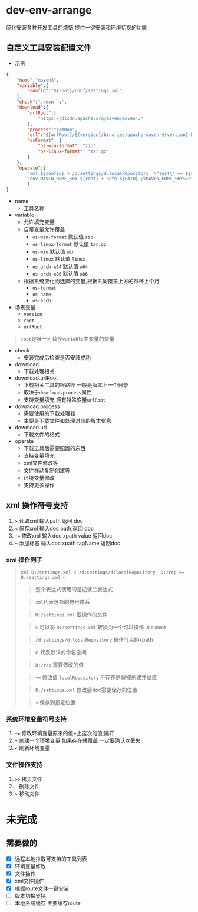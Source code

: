 # dev-env-arrange
简化安装各种开发工具的烦恼,提供一键安装和环境切换的功能

## 自定义工具安装配置文件

- 示例 

```json
{
    "name":"maven3",
    "variable":{
        "config":"${root}/conf/settings.xml"
    },
    "check":"./mvn -v",
    "download":{
        "urlRoot":[
            "https://dlcdn.apache.org/maven/maven-3"
        ],
        "process":"common",
        "url":"${urlRoot}/${version}/binaries/apache-maven-${version}-bin.${osFormat}",
        "osFormat": {
            "os-win-format": "zip",
            "os-linux-format": "tar.gz"
        }
    },
    "operate":[
        "xml ${config} > /d:settings/d:localRepository  \"test\" += ${config} <",
        "env:MAVEN_HOME_SHY ${root} + path ${PATH} ;%MAVEN_HOME_SHY%/bin +="
        ]
}
```
- name
  - 工具名称 
- variable
  - 允许填充变量
  - 自带变量允许覆盖
    - `os-win-format` 默认值 `zip`
    - `os-linux-format` 默认值 `tar.gz`
    - `os-win` 默认值 `win`
    - `os-linux` 默认值 `linux`
    - `os-arch-x64` 默认值 `x64`
    - `os-arch-x86` 默认值 `x86`
  - 根据系统变化而选择的变量,根据共同覆盖上方的茶杯上个月
    - `os-format`
    - `os-name`
    - `os-arch`
- 场景变量
  - `version`
  - `root`
  - `urlRoot`

> `root`是唯一可替换`variable`中变量的变量
    
- check
  - 安装完成后检查是否安装成功
- download 
  - 下载处理相关
- download.urlRoot
  - 下载相关工具的根路径 一般是版本上一个目录
  - 取决于`download.process`属性
  - 支持变量填充 拥有特殊变量`urlRoot`
- download.process
  - 需要使用的下载处理器
  - 主要是下载文件和处理对应的版本信息
- download.url
  - 下载文件的格式
- operate
  - 下载工具后需要配置的东西
  - 支持变量填充
  - xml文件修改等
  - 文件移动复制创建等
  - 环境变量修改
  - 支持更多操作

## xml 操作符号支持

1. `>`   读取xml  输入path     返回 doc
2. `<`   保存xml  输入doc path,返回 doc 
3. `+=`  修改xml  输入doc xpath value 返回doc
4. `+`   添加标签  输入doc xpath tagName 返回doc 

### xml 操作列子
> `xml D:/settings.xml < /d:settings/d:localRepository  D:/rep += D:/settings.xml <`
>> 整个表达式使用的是逆波兰表达式 
> 
>> `xml`代表选择的符号体系 
> 
>> `D:/settings.xml` 要操作的文件
> 
>> `>` 可以将 `D:/settings.xml` 转换为一个可以操作 `Document`
> 
>> `/d:settings/d:localRepository` 操作节点的xpath
> 
>> d 代表默认的命名空间
> 
>> `D:/rep` 需要修改的值
> 
>> `+=` 修改值 `localRepository` 不存在是将被创建并赋值
> 
>> `D:/settings.xml` 修改后doc需要保存的位置
> 
>> `<` 保存到指定位置

### 系统环境变量符号支持

1. `+=` 修改环境变量原来的值+上这次的值;隔开
2. `+`  创建一个环境变量 如果存在就覆盖 一定要确认以丢失
3.  `<` 刷新环境变量

### 文件操作支持

1. `>>` 拷贝文件
2. `-`  删除文件
3.  `>` 移动文件

# 未完成

## 需要做的

- [x] 远程本地拉取可支持的工具列表
- [x] 环境变量修改
- [x] 文件操作
- [x] xml文件操作
- [x] 根据route文件一键安装
- [ ] 版本切换支持
- [ ] 本地系统缓存 主要缓存route
